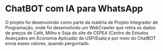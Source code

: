 # ChatBOT com IA para WhatsApp

O projeto foi desenvolvido como parte da matéria de Projeto Integrador de Programação, onde foi desenvolvido um WebCrawler que retira os dados de preços de Café, Milho e Soja do site do CEPEA (Centro de Estudos Avançados em
Economia Aplicada) da USP/Esalq e por meio do ChatBOT envia esses valores, quando perguntado.
